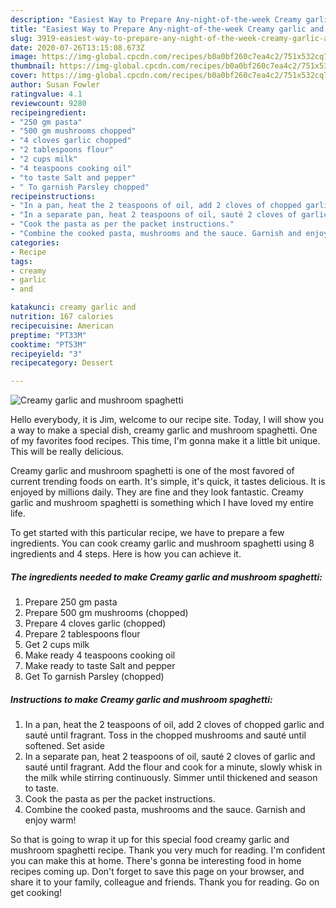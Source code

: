 ```yaml
---
description: "Easiest Way to Prepare Any-night-of-the-week Creamy garlic and mushroom spaghetti"
title: "Easiest Way to Prepare Any-night-of-the-week Creamy garlic and mushroom spaghetti"
slug: 3919-easiest-way-to-prepare-any-night-of-the-week-creamy-garlic-and-mushroom-spaghetti
date: 2020-07-26T13:15:08.673Z
image: https://img-global.cpcdn.com/recipes/b0a0bf260c7ea4c2/751x532cq70/creamy-garlic-and-mushroom-spaghetti-recipe-main-photo.jpg
thumbnail: https://img-global.cpcdn.com/recipes/b0a0bf260c7ea4c2/751x532cq70/creamy-garlic-and-mushroom-spaghetti-recipe-main-photo.jpg
cover: https://img-global.cpcdn.com/recipes/b0a0bf260c7ea4c2/751x532cq70/creamy-garlic-and-mushroom-spaghetti-recipe-main-photo.jpg
author: Susan Fowler
ratingvalue: 4.1
reviewcount: 9280
recipeingredient:
- "250 gm pasta"
- "500 gm mushrooms chopped"
- "4 cloves garlic chopped"
- "2 tablespoons flour"
- "2 cups milk"
- "4 teaspoons cooking oil"
- "to taste Salt and pepper"
- " To garnish Parsley chopped"
recipeinstructions:
- "In a pan, heat the 2 teaspoons of oil, add 2 cloves of chopped garlic and sauté until fragrant. Toss in the chopped mushrooms and sauté until softened. Set aside"
- "In a separate pan, heat 2 teaspoons of oil, sauté 2 cloves of garlic and sauté until fragrant. Add the flour and cook for a minute, slowly whisk in the milk while stirring continuously. Simmer until thickened and season to taste."
- "Cook the pasta as per the packet instructions."
- "Combine the cooked pasta, mushrooms and the sauce. Garnish and enjoy warm!"
categories:
- Recipe
tags:
- creamy
- garlic
- and

katakunci: creamy garlic and 
nutrition: 167 calories
recipecuisine: American
preptime: "PT33M"
cooktime: "PT53M"
recipeyield: "3"
recipecategory: Dessert

---
```



![Creamy garlic and mushroom spaghetti](https://img-global.cpcdn.com/recipes/b0a0bf260c7ea4c2/751x532cq70/creamy-garlic-and-mushroom-spaghetti-recipe-main-photo.jpg)

Hello everybody, it is Jim, welcome to our recipe site. Today, I will show you a way to make a special dish, creamy garlic and mushroom spaghetti. One of my favorites food recipes. This time, I'm gonna make it a little bit unique. This will be really delicious.



Creamy garlic and mushroom spaghetti is one of the most favored of current trending foods on earth. It's simple, it's quick, it tastes delicious. It is enjoyed by millions daily. They are fine and they look fantastic. Creamy garlic and mushroom spaghetti is something which I have loved my entire life.


To get started with this particular recipe, we have to prepare a few ingredients. You can cook creamy garlic and mushroom spaghetti using 8 ingredients and 4 steps. Here is how you can achieve it.

<!--inarticleads1-->

##### The ingredients needed to make Creamy garlic and mushroom spaghetti:

1. Prepare 250 gm pasta
1. Prepare 500 gm mushrooms (chopped)
1. Prepare 4 cloves garlic (chopped)
1. Prepare 2 tablespoons flour
1. Get 2 cups milk
1. Make ready 4 teaspoons cooking oil
1. Make ready to taste Salt and pepper
1. Get  To garnish Parsley (chopped)




<!--inarticleads2-->

##### Instructions to make Creamy garlic and mushroom spaghetti:

1. In a pan, heat the 2 teaspoons of oil, add 2 cloves of chopped garlic and sauté until fragrant. Toss in the chopped mushrooms and sauté until softened. Set aside
1. In a separate pan, heat 2 teaspoons of oil, sauté 2 cloves of garlic and sauté until fragrant. Add the flour and cook for a minute, slowly whisk in the milk while stirring continuously. Simmer until thickened and season to taste.
1. Cook the pasta as per the packet instructions.
1. Combine the cooked pasta, mushrooms and the sauce. Garnish and enjoy warm!




So that is going to wrap it up for this special food creamy garlic and mushroom spaghetti recipe. Thank you very much for reading. I'm confident you can make this at home. There's gonna be interesting food in home recipes coming up. Don't forget to save this page on your browser, and share it to your family, colleague and friends. Thank you for reading. Go on get cooking!
